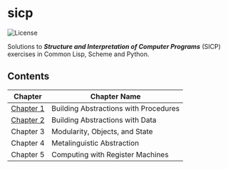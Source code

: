 # sicp
![License](https://img.shields.io/github/license/enzoleo/sicp.svg?color=black)

Solutions to ***Structure and Interpretation of Computer Programs*** (SICP) exercises in Common Lisp, Scheme and Python.

## Contents
| Chapter                                  | Chapter Name                          |
| ---------------------------------------- | ------------------------------------- |
| [Chapter 1](https://github.com/enzoleo/sicp/tree/master/ch1) | Building Abstractions with Procedures |
| [Chapter 2](https://github.com/enzoleo/sicp/tree/master/ch2) | Building Abstractions with Data       |
| Chapter 3                                | Modularity, Objects, and State        |
| Chapter 4                                | Metalinguistic Abstraction            |
| Chapter 5                                | Computing with Register Machines      |
